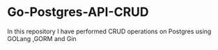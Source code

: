 # Go-Postgres-API-CRUD
In this repository I have performed CRUD operations on Postgres using GOLang ,GORM and  Gin 
